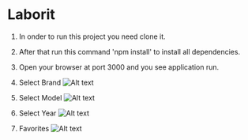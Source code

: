 # Laborit

1) In onder to run this project you need clone it.

2) After that run this command 'npm install' to install all dependencies.

3) Open your browser at port 3000 and you see application run.


1) Select Brand
![Alt text](/laborit/src/assets/selects-car.png?raw=true "Desktop screen")

2) Select Model
![Alt text](/laborit/src/assets/select-model.png?raw=true "Desktop screen")

3) Select Year
![Alt text](/laborit/src/assets/select-year.png?raw=true "Desktop screen")

5) Favorites
![Alt text](/laborit/src/assets/favorite.png?raw=true "Desktop screen")
